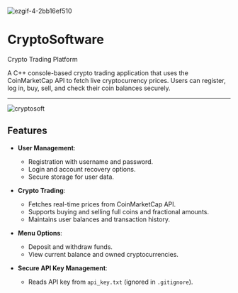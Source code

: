 ![ezgif-4-2bb16ef510](https://github.com/user-attachments/assets/94dba493-d932-48b4-a838-e7d124c1e4e5)
# CryptoSoftware 
Crypto Trading Platform

A C++ console-based crypto trading application that uses the CoinMarketCap API to fetch live cryptocurrency prices. Users can register, log in, buy, sell, and check their coin balances securely.

---

![cryptosoft](https://github.com/user-attachments/assets/14c84604-15b6-4ddf-b611-3ae99ac60e8f)

## Features

- **User Management**:
  - Registration with username and password.
  - Login and account recovery options.
  - Secure storage for user data.

- **Crypto Trading**:
  - Fetches real-time prices from CoinMarketCap API.
  - Supports buying and selling full coins and fractional amounts.
  - Maintains user balances and transaction history.

- **Menu Options**:
  - Deposit and withdraw funds.
  - View current balance and owned cryptocurrencies.
 
  

- **Secure API Key Management**:
  - Reads API key from `api_key.txt` (ignored in `.gitignore`).
